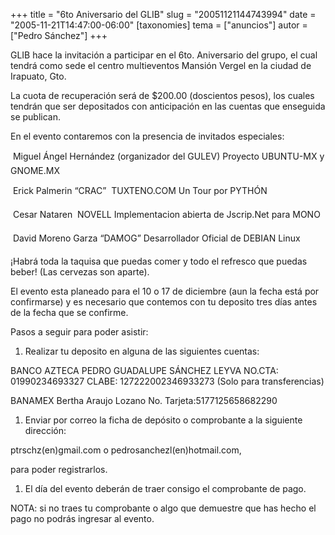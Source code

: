 +++
title = "6to Aniversario del GLIB"
slug = "20051121144743994"
date = "2005-11-21T14:47:00-06:00"
[taxonomies]
tema = ["anuncios"]
autor = ["Pedro Sánchez"]
+++

GLIB hace la invitación a participar en el 6to. Aniversario del grupo,
el cual tendrá como sede el centro multieventos Mansión Vergel en la
ciudad de Irapuato, Gto.

La cuota de recuperación será de $200.00 (doscientos pesos), los cuales
tendrán que ser depositados con anticipación en las cuentas que
enseguida se publican.

<!-- more -->
En el evento contaremos con la presencia de invitados especiales:

 Miguel Ángel Hernández (organizador del GULEV) Proyecto UBUNTU-MX y
GNOME.MX

 Erick Palmerin “CRAC”  TUXTENO.COM Un Tour por PYTHÓN

 Cesar Nataren  NOVELL Implementacion abierta de Jscrip.Net para MONO

 David Moreno Garza “DAMOG” Desarrollador Oficial de DEBIAN Linux

¡Habrá toda la taquisa que puedas comer y todo el refresco que puedas
beber! (Las cervezas son aparte).

El evento esta planeado para el 10 o 17 de diciembre (aun la fecha está
por confirmarse) y es necesario que contemos con tu deposito tres días
antes de la fecha que se confirme.

Pasos a seguir para poder asistir:

1. Realizar tu deposito en alguna de las siguientes cuentas:

BANCO AZTECA PEDRO GUADALUPE SÁNCHEZ LEYVA NO.CTA: 01990234693327 CLABE:
127222002346933273 (Solo para transferencias)

BANAMEX Bertha Araujo Lozano No. Tarjeta:5177125658682290

1. Enviar por correo la ficha de depósito o comprobante a la siguiente
    dirección:

ptrschz(en)gmail.com o pedrosanchezl(en)hotmail.com,

para poder registrarlos.

1. El día del evento deberán de traer consigo el comprobante de pago.

NOTA: si no traes tu comprobante o algo que demuestre que has hecho el
pago no podrás ingresar al evento.
